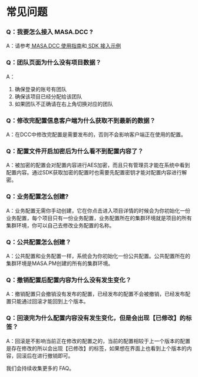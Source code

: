 # 常见问题

### Q：我要怎么接入 MASA.DCC ?

A：请参考[ MASA.DCC 使用指南](stack/dcc/get-started)和[ SDK 接入示例](stack/dcc/sdk-instance)

### Q：团队页面为什么没有项目数据？

A：
1. 确保登录的账号有团队
2. 确保该项目已经分配给该团队
3. 如果团队不正确请在右上角切换对应的团队

### Q：修改完配置信息客户端为什么获取不到最新的数据？

A：在DCC中修改完配置是需要发布的，否则不会影响客户端正在使用的配置。

### Q：配置文件开启加密后为什么看不到配置内容了？

A：被加密的配置会对配置内容进行AES加密，而且只有管理员才能在系统中看到配置内容。通过SDK获取加密的配置时也需要先配置密钥才能对配置内容进行解密。

### Q：业务配置怎么创建?

A：业务配置无需你手动创建，它在你点击进入项目详情的时候会为你初始化一份业务配置，每个项目只有一份业务配置，业务配置所在的集群环境就是项目的所有集群环境，你可以自己去修改业务配置的名称。

### Q：公共配置怎么创建？

A：公共配置和业务配置一样，系统会为你初始化一份公共配置。公共配置所在的集群环境是MASA.PM创建的所有的集群环境。

### Q：撤销配置后配置内容为什么没有发生变化？

A：撤销配置只会撤销没有发布的配置，已经发布的配置不会被撤销，已经发布配置只能通过回滚才能回到上个版本。

### Q：回滚完为什么配置内容没有发生变化，但是会出现【已修改】的标签？

A：回滚是不影响当前正在修改的配置之的，当前的配置相较于上一个版本的配置是存在修改的所以会出现【已修改】的标签，如果想在界面上也看到上个版本的内容，回滚后在进行撤销即可。

我们会持续收集更多的 FAQ。